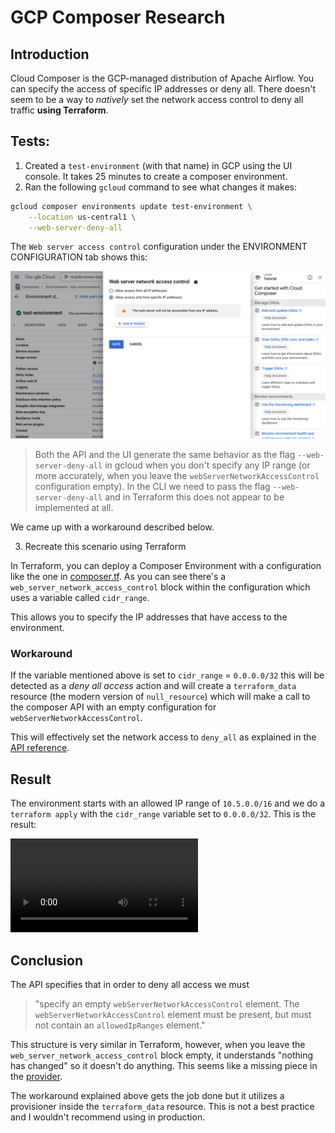 # GCP Composer Research

## Introduction
Cloud Composer is the GCP-managed distribution of Apache Airflow. You can specify the access of specific IP addresses or deny all.
There doesn't seem to be a way to _natively_ set the network access control to deny all traffic **using Terraform**.

## Tests:
1. Created a `test-environment` (with that name) in GCP using the UI console. It takes 25 minutes to create a composer environment.
2. Ran the following `gcloud` command to see what changes it makes:

```bash
gcloud composer environments update test-environment \
    --location us-central1 \
    --web-server-deny-all
```

The `Web server access control` configuration under the ENVIRONMENT CONFIGURATION tab shows this:
 
![Screenshot of web server AC configuration](/images/console_web_server_access_gcloud.png)

> Both the API and the UI generate the same behavior as the flag `--web-server-deny-all` in gcloud when you don't specify any IP range (or more accurately, when you leave the `webServerNetworkAccessControl` configuration empty). In the CLI we need to pass the flag `--web-server-deny-all` and in Terraform this does not appear to be implemented at all. 

We came up with a workaround described below.

3. Recreate this scenario using Terraform

In Terraform, you can deploy a Composer Environment with a configuration like the one in [composer.tf](./research/composer.tf). As you can see there's a `web_server_network_access_control` block within the configuration which uses a variable called `cidr_range`. 

This allows you to specify the IP addresses that have access to the environment.

### Workaround

If the variable mentioned above is set to `cidr_range` = `0.0.0.0/32` this will be detected as a _deny all access_ action and will create a `terraform_data` resource (the modern version of `null_resource`) which will make a call to the composer API with an empty configuration for `webServerNetworkAccessControl`. 

This will effectively set the network access to `deny_all` as explained in the [API reference](https://cloud.google.com/composer/docs/composer-3/access-airflow-web-interface#api).

## Result
The environment starts with an allowed IP range of `10.5.0.0/16` and we do a `terraform apply` with the `cidr_range` variable set to `0.0.0.0/32`. This is the result:

![Result video](./images/result.mov)

## Conclusion
The API specifies that in order to deny all access we must 
> "specify an empty `webServerNetworkAccessControl` element. The `webServerNetworkAccessControl` element must be present, but must not contain an `allowedIpRanges` element."

This structure is very similar in Terraform, however, when you leave the `web_server_network_access_control` block empty, it understands "nothing has changed" so it doesn't do anything. This seems like a missing piece in the [provider](https://registry.terraform.io/providers/hashicorp/google/latest/docs/resources/composer_environment#argument-reference---cloud-composer-3).

The workaround explained above gets the job done but it utilizes a provisioner inside the `terraform_data` resource. This is not a best practice and I wouldn't recommend using in production.
